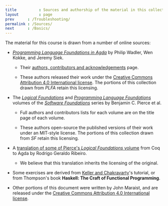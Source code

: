 ```yaml
---
title          : Sources and authorship of the material in this collection
layout         : page
prev      : /Troubleshooting/
permalink : /Sources/
next      : /Basics/
---
```


The material for this course is drawn from a number of online sources:

 - [*Programming Language Foundations in Agda*][PLFA] by Philip
   Wadler, Wen Kokke, and Jeremy Siek.

   - Their [authors, contributors and acknowledgements][PLFAack] page.

   - These authors released their work under the [Creative Commons
     Attribution 4.0 International license][CCA4].  The portions of
     this collection drawn from *PLFA* retain this licensing.

 - The [*Logical Foundations*][SFLF] and [*Programming Language
   Foundations*][SFPLF] volumes of the [*Software Foundations*][SF]
   series by Benjamin C. Pierce et al.

   - Full authors and contributors lists for each volume are on the
     title page of each volume.

   - These authors open-source the published versions of their work
     under an MIT-style license.  The portions of this collection
     drawn from *SF* retain this licensing.

 - A [translation of some of Pierce's *Logical Foundations*
   volume][SFLFtrans] from Coq to Agda by Rodrigo Geraldo Ribeiro.

   - We believe that this translation inherits the licensing of the
     original.

 - Some exercises are derived from [Keller and Chakravarty][KC]'s
   tutorial, or from Thompson's book **Haskell: The Craft of
   Functional Programming**.

 - Other portions of this document were written by John Maraist, and
   are released under the [Creative Commons Attribution 4.0
   International license][CCA4].
 
[PLFA]: https://plfa.github.io/
[PLFAack]: https://plfa.github.io/Acknowledgements/
[SF]: https://softwarefoundations.cis.upenn.edu/current/index.html
[SFLF]: https://softwarefoundations.cis.upenn.edu/current/lf-current/index.html
[SFPLF]: https://softwarefoundations.cis.upenn.edu/current/plf-current/index.html
[SFLFtrans]: https://github.com/rodrigogribeiro/agda-software-foundations
[CCA4]: https://github.com/plfa/plfa.github.io/blob/dev/LICENSE
[KC]: http://learn.hfm.io/
